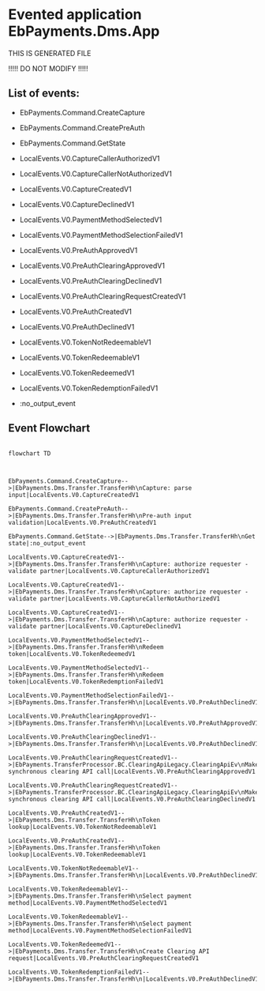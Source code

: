 # Evented application EbPayments.Dms.App

  

THIS IS GENERATED FILE

  

!!!!! DO NOT MODIFY !!!!!

  

## List of events:

  

- EbPayments.Command.CreateCapture

- EbPayments.Command.CreatePreAuth

- EbPayments.Command.GetState

- LocalEvents.V0.CaptureCallerAuthorizedV1

- LocalEvents.V0.CaptureCallerNotAuthorizedV1

- LocalEvents.V0.CaptureCreatedV1

- LocalEvents.V0.CaptureDeclinedV1

- LocalEvents.V0.PaymentMethodSelectedV1

- LocalEvents.V0.PaymentMethodSelectionFailedV1

- LocalEvents.V0.PreAuthApprovedV1

- LocalEvents.V0.PreAuthClearingApprovedV1

- LocalEvents.V0.PreAuthClearingDeclinedV1

- LocalEvents.V0.PreAuthClearingRequestCreatedV1

- LocalEvents.V0.PreAuthCreatedV1

- LocalEvents.V0.PreAuthDeclinedV1

- LocalEvents.V0.TokenNotRedeemableV1

- LocalEvents.V0.TokenRedeemableV1

- LocalEvents.V0.TokenRedeemedV1

- LocalEvents.V0.TokenRedemptionFailedV1

- :no_output_event

  

## Event Flowchart

  

```mermaid

flowchart TD

  

EbPayments.Command.CreateCapture-->|EbPayments.Dms.Transfer.TransferHh\nCapture: parse input|LocalEvents.V0.CaptureCreatedV1

EbPayments.Command.CreatePreAuth-->|EbPayments.Dms.Transfer.TransferHh\nPre-auth input validation|LocalEvents.V0.PreAuthCreatedV1

EbPayments.Command.GetState-->|EbPayments.Dms.Transfer.TransferHh\nGet state|:no_output_event

LocalEvents.V0.CaptureCreatedV1-->|EbPayments.Dms.Transfer.TransferHh\nCapture: authorize requester - validate partner|LocalEvents.V0.CaptureCallerAuthorizedV1

LocalEvents.V0.CaptureCreatedV1-->|EbPayments.Dms.Transfer.TransferHh\nCapture: authorize requester - validate partner|LocalEvents.V0.CaptureCallerNotAuthorizedV1

LocalEvents.V0.CaptureCreatedV1-->|EbPayments.Dms.Transfer.TransferHh\nCapture: authorize requester - validate partner|LocalEvents.V0.CaptureDeclinedV1

LocalEvents.V0.PaymentMethodSelectedV1-->|EbPayments.Dms.Transfer.TransferHh\nRedeem token|LocalEvents.V0.TokenRedeemedV1

LocalEvents.V0.PaymentMethodSelectedV1-->|EbPayments.Dms.Transfer.TransferHh\nRedeem token|LocalEvents.V0.TokenRedemptionFailedV1

LocalEvents.V0.PaymentMethodSelectionFailedV1-->|EbPayments.Dms.Transfer.TransferHh\n|LocalEvents.V0.PreAuthDeclinedV1

LocalEvents.V0.PreAuthClearingApprovedV1-->|EbPayments.Dms.Transfer.TransferHh\n|LocalEvents.V0.PreAuthApprovedV1

LocalEvents.V0.PreAuthClearingDeclinedV1-->|EbPayments.Dms.Transfer.TransferHh\n|LocalEvents.V0.PreAuthDeclinedV1

LocalEvents.V0.PreAuthClearingRequestCreatedV1-->|EbPayments.TransferProcessor.BC.ClearingApiLegacy.ClearingApiEv\nMake synchronous clearing API call|LocalEvents.V0.PreAuthClearingApprovedV1

LocalEvents.V0.PreAuthClearingRequestCreatedV1-->|EbPayments.TransferProcessor.BC.ClearingApiLegacy.ClearingApiEv\nMake synchronous clearing API call|LocalEvents.V0.PreAuthClearingDeclinedV1

LocalEvents.V0.PreAuthCreatedV1-->|EbPayments.Dms.Transfer.TransferHh\nToken lookup|LocalEvents.V0.TokenNotRedeemableV1

LocalEvents.V0.PreAuthCreatedV1-->|EbPayments.Dms.Transfer.TransferHh\nToken lookup|LocalEvents.V0.TokenRedeemableV1

LocalEvents.V0.TokenNotRedeemableV1-->|EbPayments.Dms.Transfer.TransferHh\n|LocalEvents.V0.PreAuthDeclinedV1

LocalEvents.V0.TokenRedeemableV1-->|EbPayments.Dms.Transfer.TransferHh\nSelect payment method|LocalEvents.V0.PaymentMethodSelectedV1

LocalEvents.V0.TokenRedeemableV1-->|EbPayments.Dms.Transfer.TransferHh\nSelect payment method|LocalEvents.V0.PaymentMethodSelectionFailedV1

LocalEvents.V0.TokenRedeemedV1-->|EbPayments.Dms.Transfer.TransferHh\nCreate Clearing API request|LocalEvents.V0.PreAuthClearingRequestCreatedV1

LocalEvents.V0.TokenRedemptionFailedV1-->|EbPayments.Dms.Transfer.TransferHh\n|LocalEvents.V0.PreAuthDeclinedV1

```